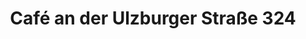 ---
title: "Café an der Ulzburger Straße 324"
url: /norderstedt/cafe-an-der-ulzburger-strasse-324/
shop: Bäckerei
---